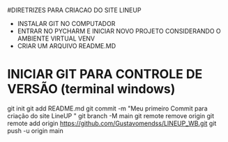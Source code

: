 #DIRETRIZES PARA CRIACAO DO SITE LINEUP

 - INSTALAR GIT NO COMPUTADOR
 - ENTRAR NO PYCHARM E INICIAR NOVO PROJETO CONSIDERANDO O AMBIENTE VIRTUAL VENV
 - CRIAR UM ARQUIVO README.MD

# INICIAR GIT PARA CONTROLE DE VERSÃO (terminal windows)
git init
git add README.md
git commit -m "Meu primeiro Commit para criação do site LineUP "
git branch -M main
git remote remove origin
git remote add origin https://github.com/Gustavomendss/LINEUP_WB.git
git push -u origin main
